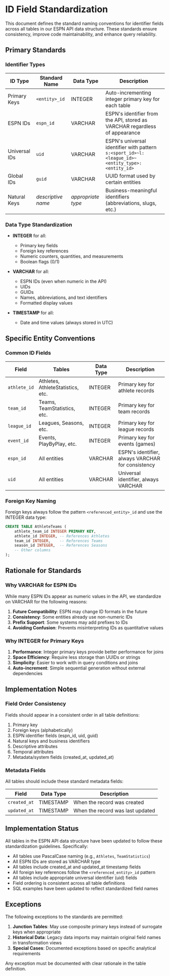 # ID Field Standardization

This document defines the standard naming conventions for identifier fields across all tables in our ESPN API data structure. These standards ensure consistency, improve code maintainability, and enhance query reliability.

## Primary Standards

### Identifier Types

| ID Type | Standard Name | Data Type | Description |
|---------|---------------|-----------|-------------|
| Primary Keys | `<entity>_id` | INTEGER | Auto-incrementing integer primary key for each table |
| ESPN IDs | `espn_id` | VARCHAR | ESPN's identifier from the API, stored as VARCHAR regardless of appearance |
| Universal IDs | `uid` | VARCHAR | ESPN's universal identifier with pattern `s:<sport_id>~l:<league_id>~<entity_type>:<entity_id>` |
| Global IDs | `guid` | VARCHAR | UUID format used by certain entities |
| Natural Keys | *descriptive name* | *appropriate type* | Business-meaningful identifiers (abbreviations, slugs, etc.) |

### Data Type Standardization

* **INTEGER** for all:
  * Primary key fields
  * Foreign key references
  * Numeric counters, quantities, and measurements
  * Boolean flags (0/1)

* **VARCHAR** for all:
  * ESPN IDs (even when numeric in the API)
  * UIDs
  * GUIDs
  * Names, abbreviations, and text identifiers
  * Formatted display values

* **TIMESTAMP** for all:
  * Date and time values (always stored in UTC)

## Specific Entity Conventions

### Common ID Fields

| Field | Tables | Data Type | Description |
|-------|--------|-----------|-------------|
| `athlete_id` | Athletes, AthleteStatistics, etc. | INTEGER | Primary key for athlete records |
| `team_id` | Teams, TeamStatistics, etc. | INTEGER | Primary key for team records |
| `league_id` | Leagues, Seasons, etc. | INTEGER | Primary key for league records |
| `event_id` | Events, PlayByPlay, etc. | INTEGER | Primary key for events (games) |
| `espn_id` | All entities | VARCHAR | ESPN's identifier, always VARCHAR for consistency |
| `uid` | All entities | VARCHAR | Universal identifier, always VARCHAR |

### Foreign Key Naming

Foreign keys always follow the pattern `<referenced_entity>_id` and use the INTEGER data type:

```sql
CREATE TABLE AthleteTeams (
    athlete_team_id INTEGER PRIMARY KEY,
    athlete_id INTEGER, -- References Athletes
    team_id INTEGER,    -- References Teams
    season_id INTEGER,  -- References Seasons
    -- Other columns
);
```

## Rationale for Standards

### Why VARCHAR for ESPN IDs

While many ESPN IDs appear as numeric values in the API, we standardize on VARCHAR for the following reasons:

1. **Future Compatibility**: ESPN may change ID formats in the future
2. **Consistency**: Some entities already use non-numeric IDs
3. **Prefix Support**: Some systems may add prefixes to IDs
4. **Avoiding Confusion**: Prevents misinterpreting IDs as quantitative values

### Why INTEGER for Primary Keys

1. **Performance**: Integer primary keys provide better performance for joins
2. **Space Efficiency**: Require less storage than UUIDs or strings
3. **Simplicity**: Easier to work with in query conditions and joins
4. **Auto-increment**: Simple sequential generation without external dependencies

## Implementation Notes

### Field Order Consistency

Fields should appear in a consistent order in all table definitions:

1. Primary key
2. Foreign keys (alphabetically)
3. ESPN identifier fields (espn_id, uid, guid)
4. Natural keys and business identifiers
5. Descriptive attributes
6. Temporal attributes
7. Metadata/system fields (created_at, updated_at)

### Metadata Fields

All tables should include these standard metadata fields:

| Field | Data Type | Description |
|-------|-----------|-------------|
| `created_at` | TIMESTAMP | When the record was created |
| `updated_at` | TIMESTAMP | When the record was last updated |

## Implementation Status

All tables in the ESPN API data structure have been updated to follow these standardization guidelines. Specifically:

- All tables use PascalCase naming (e.g., `Athletes`, `TeamStatistics`)
- All ESPN IDs are stored as VARCHAR type
- All tables include created_at and updated_at timestamp fields
- All foreign key references follow the `<referenced_entity>_id` pattern
- All tables include appropriate universal identifier (uid) fields
- Field ordering is consistent across all table definitions
- SQL examples have been updated to reflect standardized field names

## Exceptions

The following exceptions to the standards are permitted:

1. **Junction Tables**: May use composite primary keys instead of surrogate keys when appropriate
2. **Historical Data**: Legacy data imports may maintain original field names in transformation views
3. **Special Cases**: Documented exceptions based on specific analytical requirements

Any exception must be documented with clear rationale in the table definition. 